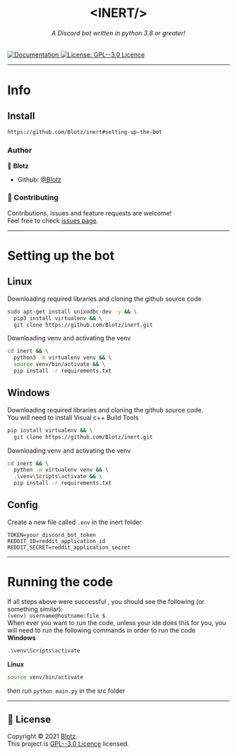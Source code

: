 <h1 align="center">
  &lt;INERT/&gt;
</h1>
<h6 align="center">
  A Discord bot written in python 3.8 or greater!
</h6>

<p>
  <a href="https://github.com/Blotz/inert/wiki" target="_blank">
    <img alt="Documentation" src="https://img.shields.io/badge/documentation-yes-brightgreen.svg" />
  </a>
  <a href="https://github.com/Blotz/inert/blob/main/LICENSE" target="_blank">
    <img alt="License: GPL--3.0 Licence" src="https://img.shields.io/badge/License-GPL--3.0 Licence-yellow.svg" />
  </a>
</p>

---
# Info
## Install
```sh
https://github.com/Blotz/inert#setting-up-the-bot
```

### Author
👤 **Blotz**
* Github: [@Blotz](https://github.com/Blotz)

### 🤝 Contributing
Contributions, issues and feature requests are welcome!<br />Feel free to check [issues page](https://github.com/Blotz/inert/issues).

---
# Setting up the bot
## Linux
<p>
Downloading required libraries and cloning the github source code
</p>

```bash
sudo apt-get install unixodbc-dev -y && \
  pip3 install virtualenv && \
  git clone https://github.com/Blotz/inert.git
```
<p>
Downloading venv and activating the venv
</p>

```bash
cd inert && \
  python3 -m virtualenv venv && \
  source venv/bin/activate && \
  pip install -r requirements.txt
```


## Windows
<p>
Downloading required libraries and cloning the github source code. <br>
You will need to install Visual c++ Build Tools
</p>

```bash
pip install virtualenv && \
  git clone https://github.com/Blotz/inert.git
```
<p>
Downloading venv and activating the venv
</p>

```bash
cd inert && \
  python -m virtualenv venv && \
  .\venv\Scripts\activate && \
  pip install -r requirements.txt
```
## Config
Create a new file called `.env` in the inert folder
```dotenv
TOKEN=your_discord_bot_token
REDDIT_ID=reddit_application_id
REDDIT_SECRET=reddit_application_secret
```
---
# Running the code
If all steps above were successful , you should see the following (or something similar): <br>
`(venv) username@hostname:file $` <br>
When ever you want to run the code, unless your ide does this for you,
you will need to run the following commands in order to run the code <br>
**Windows**
```bash
.\venv\Scripts\activate
```
**Linux**
```bash
source venv/bin/activate
```
then run `python main.py` in the src folder

---
## 📝 License

Copyright © 2021 [Blotz](https://github.com/Blotz).<br />
This project is [GPL--3.0 Licence](https://github.com/Blotz/inert/blob/main/LICENSE) licensed.
